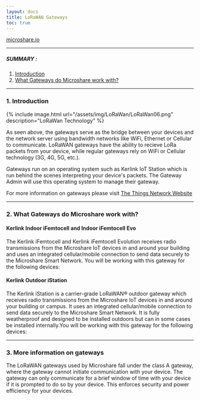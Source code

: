 ```yaml
---
layout: docs
title: LoRaWAN Gateways
toc: true
---
```


 [microshare.io](https://microshare.io) 

---------------------------------------

##### SUMMARY : 

1. [Introduction](./#1-part-A)
2. [What Gateways do Microshare work with?](#2-what-gateways-do-microshare-work-with)


---------------------------------------
### 1. Introduction

{% include image.html url="/assets/img/LoRaWan/LoRaWan06.png" description="LoRaWan Technology" %}

As seen above, the gateways serve as the bridge between your devices and the network server using bandwidth networks like WiFi, Ethernet or Cellular to communicate. LoRaWAN gateways have the ability to recieve LoRa packets from your device, while regular gateways rely on WiFi or Cellular technology (3G, 4G, 5G, etc.). 

Gateways run on an operating system such as Kerlink IoT Station which is run behind the scenes interpreting your device's packets. The Gateway Admin will use this operating system to manage their gateway. 

For more information on gateways please visit [The Things Network Website](https://www.thethingsnetwork.org/docs/gateways/
)

---------------------------------------

### 2. What Gateways do Microshare work with?
<!--Need to complete this list-->
#### Kerlink Indoor iFemtocell and Indoor iFemtocell Evo

The Kerlink iFemtocell and Kerlink iFemtocell Evolution receives radio transmissions from the Microshare IoT devices in and around your building and uses an integrated cellular/mobile connection to send data securely to the Microshare Smart Network. You will be working with this gateway for the following devices:


#### Kerlink Outdoor iStation

The Kerlink iStation is a carrier-grade LoRaWAN® outdoor gateway which receives radio transmissions from the Microshare IoT devices in and around your building or campus. It uses an integrated cellular/mobile connection to send data securely to the Microshare Smart Network. It is fully weatherproof and designed to be installed outdoors but can in some cases be installed internally.You will be working with this gateway for the following devices:

---------------------------------------

### 3. More information on gateways

The LoRaWAN gateways used by Microshare fall under the class A gateway, where the gateway cannot initiate communication with your device. The gateway can only communicate for a brief window of time with your device if it is prompted to do so by your device. This enforces security and power efficiency for your devices. 





